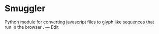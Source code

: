 Smuggler
========

  Python module for converting javascript files to glyph like sequences that run in the browser . — Edit 
